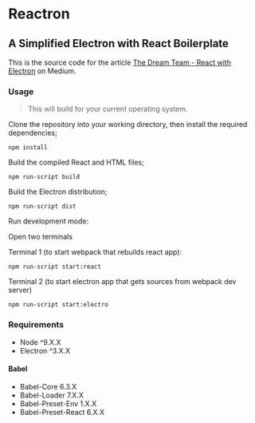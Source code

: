 # Reactron
## A Simplified Electron with React Boilerplate

This is the source code for the article [The Dream Team - React with Electron](https://medium.com/@mitchpierias/the-dream-team-react-with-electron-c808ecb5b55e) on Medium.

### Usage
> This will build for your current operating system.

Clone the repository into your working directory, then install the required dependencies;
```
npm install
```

Build the compiled React and HTML files;
```
npm run-script build
```

Build the Electron distribution;
```
npm run-script dist
```

Run development mode:

Open two terminals

Terminal 1 (to start webpack that rebuilds react app):
```
npm run-script start:react
```

Terminal 2 (to start electron app that gets sources from webpack dev server)
```
npm run-script start:electro
```
### Requirements
- Node ^9.X.X
- Electron ^3.X.X

#### Babel
- Babel-Core 6.3.X
- Babel-Loader 7.X.X
- Babel-Preset-Env 1.X.X
- Babel-Preset-React 6.X.X